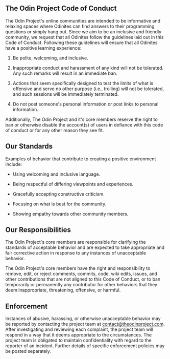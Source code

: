 ## The Odin Project Code of Conduct

The Odin Project's online communities are intended to be informative and relaxing spaces where Odinites can find answers to their programming questions or simply hang out.  Since we aim to be an inclusive and friendly community, we request that all Odinites follow the guidelines laid out in this Code of Conduct.  Following these guidelines will ensure that all Odinites have a positive learning experience:

1. Be polite, welcoming, and inclusive. 

2. Inappropriate conduct and harassment of any kind will not be tolerated. Any such remarks will result in an immediate ban.

3. Actions that seem specifically designed to test the limits of what is offensive and serve no other purpose (i.e., trolling) will not be tolerated, and such sessions will be immediately terminated.

4. Do not post someone's personal information or post links to personal information.

Additionally, The Odin Project and it's core members reserve the right to ban or otherwise disable the account(s) of users in defiance with this code of conduct or for any other reason they see fit.

## Our Standards

Examples of behavior that contribute to creating a positive environment include:

  * Using welcoming and inclusive language.

  * Being respectful of differing viewpoints and experiences.

  * Gracefully accepting constructive criticism.

  * Focusing on what is best for the community.

  * Showing empathy towards other community members.
  
## Our Responsibilities

The Odin Project's core members are responsible for clarifying the standards of acceptable behavior and are expected to take appropriate and fair corrective action in response to any instances of unacceptable behavior.

The Odin Project's core members have the right and responsibility to remove, edit, or reject comments, commits, code, wiki edits, issues, and other contributions that are not aligned to this Code of Conduct, or to ban temporarily or permanently any contributor for other behaviors that they deem inappropriate, threatening, offensive, or harmful.

## Enforcement

Instances of abusive, harassing, or otherwise unacceptable behavior may be reported by contacting the project team at <a href="mailto:contact@theodinproject.com">contact@theodinproject.com</a>. After investigating and reviewing each complaint, the project team will respond in a way that it deems appropriate to the circumstances. The project team is obligated to maintain confidentiality with regard to the reporter of an incident. Further details of specific enforcement policies may be posted separately.
